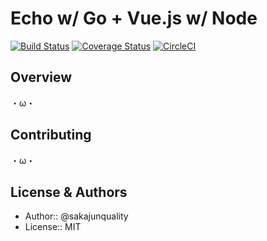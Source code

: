 Echo w/ Go + Vue.js w/ Node
=================================
[![Build Status](https://travis-ci.org/sakajunquality/echo-vue.svg?branch=master)](https://travis-ci.org/sakajunquality/echo-vue)
[![Coverage Status](https://coveralls.io/repos/github/sakajunquality/echo-vue/badge.svg?branch=master)](https://coveralls.io/github/sakajunquality/echo-vue?branch=master)
[![CircleCI](https://circleci.com/gh/sakajunquality/echo-vue.svg?style=svg)](https://circleci.com/gh/sakajunquality/echo-vue)

Overview
------------
・ω・

Contributing
------------
・ω・


License & Authors
------------
- Author:: @sakajunquality
- License:: MIT